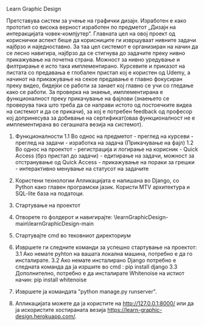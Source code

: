 Learn Graphic Design

Претставува систем за учење на графички дизајн. Изработен е како прототип со висока верност изработен по предметот „Дизајн на интеракцијата човек-компјутер“.
Главната цел на овој проект од кориснички аспект беше да корисниците ги извршуваат нивните задачи најбрзо и наједноставно.
За таа цел системот е организиран на начин да се лесно навигира, најбрзо да се стигнува до задачите преку нивно прикажување на почетна страна. Можност за нивно 
уредување и филтрирање е исто така имплементирано. Курсевите и приказот на листата со предавања е глобален пристап кој е користен од Udemy, а начинот на прикажување
на секое предавање е главно фокусиран преку видео, бидејќи се работи за занает кој главно се учи со гледање како се работи. 
За проверка на знаење, имплементирана е функционалност преку прикачување на фајлови (знаењето се проверува така што треба да се направи истото од постоечките видеа на
системот и да се прикачи), за кој е потребен feedback од професор кој допринесува за добивање на сертификат(оваа функционалност не е имплементирана 
во сегашната везија на системот).

1. Функционалности
        1.1 Во однос на предметот
        - преглед на курсеви
        - преглед на задачи
        - изработка на задача (Прикачување на фајл)
        1.2 Во однос на проектот
        - регистрација и логирање на корисник 
        - Quick Access (брз пристап до задачи)
        - едитирање на задачи, можност за отстранување од Quick Access
        - прикажување на пораки за грешки 
        - интерактивно менување на статусот на задачите
        
2. Користени технологии
Апликацијата е напишана во Django, со Python како главен програмски јазик. Користи MTV архитектура и SQL-lite база на податоци.
3. Стартување на проектот
1.	Отворете го фолдерот и навигирајте: 
\learnGraphicDesign-main\learnGraphicDesign-main

2.	Стартувајте cmd во тековниот директориум

3.	Извршете ги следните команди за успешно стартување на проектот: 
3.1 Ако немате pyhton на вашата локална машина, потребно е да го инсталирате.
3.2 Aко немате инсталирано Django потребно е следната команда да ја изршите во cmd : 
 pip install django
3.3 Дополнително, потребно е да инсталирате Whitenoisе на истиот начин:
pip install whitenoise
4.	Извршете ја командата "python manage.py runserver".

5.	Апликацијата можете да ја користите на http://127.0.0.1:8000/ или да ја искористите хостираната везија https://learn-graphic-design.herokuapp.com/. 

        
